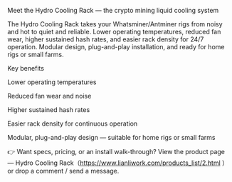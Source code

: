 Meet the Hydro Cooling Rack — the crypto mining liquid cooling system

The Hydro Cooling Rack takes your Whatsminer/Antminer rigs from noisy and hot to quiet and reliable. Lower operating temperatures, reduced fan wear, higher sustained hash rates, and easier rack density for 24/7 operation. Modular design, plug-and-play installation, and ready for home rigs or small farms.

Key benefits

Lower operating temperatures

Reduced fan wear and noise

Higher sustained hash rates

Easier rack density for continuous operation

Modular, plug-and-play design — suitable for home rigs or small farms

👉 Want specs, pricing, or an install walk-through? View the product page — Hydro Cooling Rack（https://www.lianliwork.com/products_list/2.html ）
 or drop a comment / send a message.
